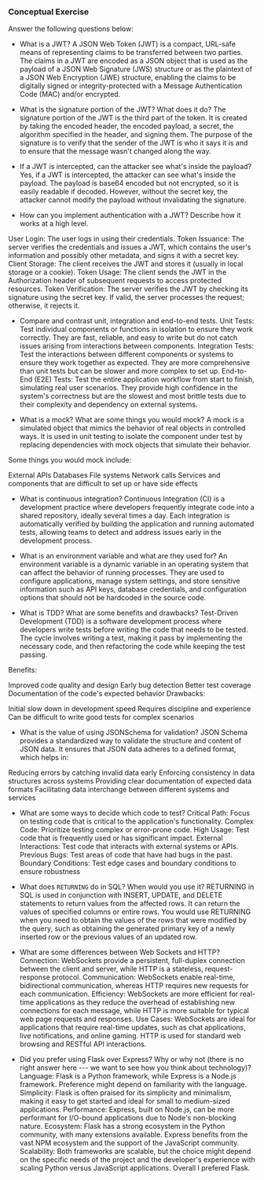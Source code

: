 ### Conceptual Exercise

Answer the following questions below:

- What is a JWT?
A JSON Web Token (JWT) is a compact, URL-safe means of representing claims to be transferred between two parties. The claims in a JWT are encoded as a JSON object that is used as the payload of a JSON Web Signature (JWS) structure or as the plaintext of a JSON Web Encryption (JWE) structure, enabling the claims to be digitally signed or integrity-protected with a Message Authentication Code (MAC) and/or encrypted.



- What is the signature portion of the JWT?  What does it do?
The signature portion of the JWT is the third part of the token. It is created by taking the encoded header, the encoded payload, a secret, the algorithm specified in the header, and signing them. The purpose of the signature is to verify that the sender of the JWT is who it says it is and to ensure that the message wasn't changed along the way.


- If a JWT is intercepted, can the attacker see what's inside the payload?
Yes, if a JWT is intercepted, the attacker can see what's inside the payload. The payload is base64 encoded but not encrypted, so it is easily readable if decoded. However, without the secret key, the attacker cannot modify the payload without invalidating the signature.



- How can you implement authentication with a JWT?  Describe how it works at a high level.

User Login: The user logs in using their credentials.
Token Issuance: The server verifies the credentials and issues a JWT, which contains the user's information and possibly other metadata, and signs it with a secret key.
Client Storage: The client receives the JWT and stores it (usually in local storage or a cookie).
Token Usage: The client sends the JWT in the Authorization header of subsequent requests to access protected resources.
Token Verification: The server verifies the JWT by checking its signature using the secret key. If valid, the server processes the request; otherwise, it rejects it.

- Compare and contrast unit, integration and end-to-end tests.
Unit Tests: Test individual components or functions in isolation to ensure they work correctly. They are fast, reliable, and easy to write but do not catch issues arising from interactions between components.
Integration Tests: Test the interactions between different components or systems to ensure they work together as expected. They are more comprehensive than unit tests but can be slower and more complex to set up.
End-to-End (E2E) Tests: Test the entire application workflow from start to finish, simulating real user scenarios. They provide high confidence in the system's correctness but are the slowest and most brittle tests due to their complexity and dependency on external systems.


- What is a mock? What are some things you would mock?
A mock is a simulated object that mimics the behavior of real objects in controlled ways. It is used in unit testing to isolate the component under test by replacing dependencies with mock objects that simulate their behavior.

Some things you would mock include:

External APIs
Databases
File systems
Network calls
Services and components that are difficult to set up or have side effects


- What is continuous integration?
Continuous Integration (CI) is a development practice where developers frequently integrate code into a shared repository, ideally several times a day. Each integration is automatically verified by building the application and running automated tests, allowing teams to detect and address issues early in the development process.


- What is an environment variable and what are they used for?
An environment variable is a dynamic variable in an operating system that can affect the behavior of running processes. They are used to configure applications, manage system settings, and store sensitive information such as API keys, database credentials, and configuration options that should not be hardcoded in the source code.

- What is TDD? What are some benefits and drawbacks?
Test-Driven Development (TDD) is a software development process where developers write tests before writing the code that needs to be tested. The cycle involves writing a test, making it pass by implementing the necessary code, and then refactoring the code while keeping the test passing.

Benefits:

Improved code quality and design
Early bug detection
Better test coverage
Documentation of the code's expected behavior
Drawbacks:

Initial slow down in development speed
Requires discipline and experience
Can be difficult to write good tests for complex scenarios


- What is the value of using JSONSchema for validation?
JSON Schema provides a standardized way to validate the structure and content of JSON data. It ensures that JSON data adheres to a defined format, which helps in:

Reducing errors by catching invalid data early
Enforcing consistency in data structures across systems
Providing clear documentation of expected data formats
Facilitating data interchange between different systems and services


- What are some ways to decide which code to test?
Critical Path: Focus on testing code that is critical to the application's functionality.
Complex Code: Prioritize testing complex or error-prone code.
High Usage: Test code that is frequently used or has significant impact.
External Interactions: Test code that interacts with external systems or APIs.
Previous Bugs: Test areas of code that have had bugs in the past.
Boundary Conditions: Test edge cases and boundary conditions to ensure robustness


- What does `RETURNING` do in SQL? When would you use it?
RETURNING in SQL is used in conjunction with INSERT, UPDATE, and DELETE statements to return values from the affected rows. It can return the values of specified columns or entire rows. You would use RETURNING when you need to obtain the values of the rows that were modified by the query, such as obtaining the generated primary key of a newly inserted row or the previous values of an updated row.




- What are some differences between Web Sockets and HTTP?
Connection: WebSockets provide a persistent, full-duplex connection between the client and server, while HTTP is a stateless, request-response protocol.
Communication: WebSockets enable real-time, bidirectional communication, whereas HTTP requires new requests for each communication.
Efficiency: WebSockets are more efficient for real-time applications as they reduce the overhead of establishing new connections for each message, while HTTP is more suitable for typical web page requests and responses.
Use Cases: WebSockets are ideal for applications that require real-time updates, such as chat applications, live notifications, and online gaming. HTTP is used for standard web browsing and RESTful API interactions.


- Did you prefer using Flask over Express? Why or why not (there is no right
  answer here --- we want to see how you think about technology)?
Language: Flask is a Python framework, while Express is a Node.js framework. Preference might depend on familiarity with the language.
Simplicity: Flask is often praised for its simplicity and minimalism, making it easy to get started and ideal for small to medium-sized applications.
Performance: Express, built on Node.js, can be more performant for I/O-bound applications due to Node's non-blocking nature.
Ecosystem: Flask has a strong ecosystem in the Python community, with many extensions available. Express benefits from the vast NPM ecosystem and the support of the JavaScript community.
Scalability: Both frameworks are scalable, but the choice might depend on the specific needs of the project and the developer's experience with scaling Python versus JavaScript applications.
Overall I prefered Flask.